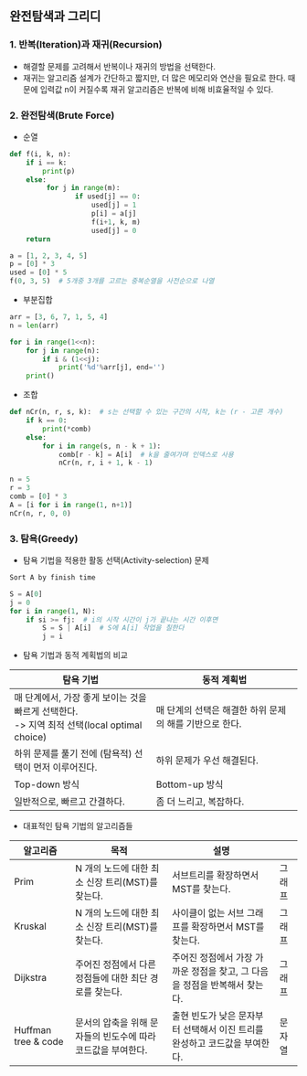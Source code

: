 ## 완전탐색과 그리디

### 1. 반복(Iteration)과 재귀(Recursion)

- 해결할 문제를 고려해서 반복이나 재귀의 방법을 선택한다.
- 재귀는 알고리즘 설계가 간단하고 짧지만, 더 많은 메모리와 연산을 필요로 한다. 때문에 입력값 n이 커질수록 재귀 알고리즘은 반복에 비해 비효율적일 수 있다.



### 2. 완전탐색(Brute Force)

- 순열

```python
def f(i, k, n):
    if i == k:
        print(p)
    else:
         for j in range(m):
                if used[j] == 0:
                    used[j] = 1
                    p[i] = a[j]
                   	f(i+1, k, m)
                    used[j] = 0
	return

a = [1, 2, 3, 4, 5]
p = [0] * 3
used = [0] * 5
f(0, 3, 5)  # 5개중 3개를 고르는 중복순열을 사전순으로 나열
```



- 부분집합

```python
arr = [3, 6, 7, 1, 5, 4]
n = len(arr)

for i in range(1<<n):
    for j in range(n):
        if i & (1<<j):
            print('%d'%arr[j], end='')
    print()
```



- 조합

```python
def nCr(n, r, s, k):  # s는 선택할 수 있는 구간의 시작, k는 (r - 고른 개수)
    if k == 0:
        print(*comb)
    else:
        for i in range(s, n - k + 1):
            comb[r - k] = A[i]  # k을 줄여가며 인덱스로 사용
            nCr(n, r, i + 1, k - 1)

n = 5
r = 3
comb = [0] * 3
A = [i for i in range(1, n+1)]
nCr(n, r, 0, 0)
```



### 3. 탐욕(Greedy)

- 탐욕 기법을 적용한 활동 선택(Activity-selection) 문제

```python
Sort A by finish time

S = A[0]
j = 0
for i in range(1, N):
    if si >= fj:  # i의 시작 시간이 j가 끝나는 시간 이후면
        S = S | A[i]  # S에 A[i] 작업을 칠한다
        j = i
```



- 탐욕 기법과 동적 계획법의 비교

| 탐욕 기법                                                    | 동적 계획법                                             |
| ------------------------------------------------------------ | ------------------------------------------------------- |
| 매 단계에서, 가장 좋게 보이는 것을 빠르게 선택한다.<br />-> 지역 최적 선택(local optimal choice) | 매 단계의 선택은 해결한 하위 문제의 해를 기반으로 한다. |
| 하위 문제를 풀기 전에 (탐욕적) 선택이 먼저 이루어진다.       | 하위 문제가 우선 해결된다.                              |
| Top-down 방식                                                | Bottom-up 방식                                          |
| 일반적으로, 빠르고 간결하다.                                 | 좀 더 느리고, 복잡하다.                                 |



- 대표적인 탐욕 기법의 알고리즘들

| 알고리즘            | 목적                                                         | 설명                                                         |        |
| ------------------- | ------------------------------------------------------------ | ------------------------------------------------------------ | ------ |
| Prim                | N 개의 노드에 대한 최소 신장 트리(MST)를 찾는다.             | 서브트리를 확장하면서 MST를 찾는다.                          | 그래프 |
| Kruskal             | N 개의 노드에 대한 최소 신장 트리(MST)를 찾는다.             | 사이클이 없는 서브 그래프를 확장하면서 MST를 찾는다.         | 그래프 |
| Dijkstra            | 주어진 정점에서 다른 정점들에 대한 최단 경로를 찾는다.       | 주어진 정점에서 가장 가까운 정점을 찾고, 그 다음을 정점을 반복해서 찾는다. | 그래프 |
| Huffman tree & code | 문서의 압축을 위해 문자들의 빈도수에 따라 코드값을 부여한다. | 출현 빈도가 낮은 문자부터 선택해서 이진 트리를 완성하고 코드값을 부여한다. | 문자열 |


